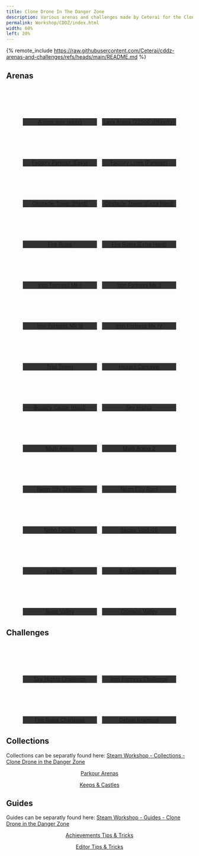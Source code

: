 ```yaml
---
title: Clone Drone In The Danger Zone
description: Various arenas and challenges made by Ceterai for the Clone Drone In The Danger Zone game, available in Steam Workshop with a few themed collections. Enjoy!
permalink: Workshop/CDDZ/index.html
width: 60%
left: 20%
---
```


{% remote_include https://raw.githubusercontent.com/Ceterai/cddz-arenas-and-challenges/refs/heads/main/README.md %}

## Arenas

<div align="center">
<a href="https://steamcommunity.com/sharedfiles/filedetails/?id=1792138378" class="ct_card" data-bgimage="https://steamuserimages-a.akamaihd.net/ugc/787484935179721189/9D22EFEB1750E7A2CA2096EDFFA8AF87678FD4C2/?imw=5000&imh=5000&ima=fit&impolicy=Letterbox&imcolor=%23000000&letterbox=false" style="margin: 5px; width: 200px; height: 100px; background-repeat: no-repeat; background-size: cover; background-position: center; display: inline-flex; align-items: flex-end; overflow: hidden;"><p style="height: 20%; width: 100%; display: flex; margin-bottom: 0; justify-content: center; align-items: center; background-color: #323232;">A long way (easy)</p>
</a>
<a href="https://steamcommunity.com/sharedfiles/filedetails/?id=1794011468" class="ct_card" data-bgimage="https://steamuserimages-a.akamaihd.net/ugc/787484160768410956/5BEF285E056A7692876536BD2E58F2E70E6A4915/?imw=5000&imh=5000&ima=fit&impolicy=Letterbox&imcolor=%23000000&letterbox=false" style="margin: 5px; width: 200px; height: 100px; background-repeat: no-repeat; background-size: cover; background-position: center; display: inline-flex; align-items: flex-end; overflow: hidden;"><p style="height: 20%; width: 100%; display: flex; margin-bottom: 0; justify-content: center; align-items: center; background-color: #323232;">Lava Arena (22500 difficulty)</p>
</a>
<a href="https://steamcommunity.com/sharedfiles/filedetails/?id=1792679713" class="ct_card" data-bgimage="https://steamuserimages-a.akamaihd.net/ugc/787484935179717381/1BFFF5F8D6AC075D9BD91E08BCEB69E239201D82/?imw=5000&imh=5000&ima=fit&impolicy=Letterbox&imcolor=%23000000&letterbox=false" style="margin: 5px; width: 200px; height: 100px; background-repeat: no-repeat; background-size: cover; background-position: center; display: inline-flex; align-items: flex-end; overflow: hidden;"><p style="height: 20%; width: 100%; display: flex; margin-bottom: 0; justify-content: center; align-items: center; background-color: #323232;">Factory Parkour (Easy)</p>
</a>
<a href="https://steamcommunity.com/sharedfiles/filedetails/?id=2265455908" class="ct_card" data-bgimage="https://steamuserimages-a.akamaihd.net/ugc/1687121178864811168/93FE5D093272137FC5D733DF2A35F71CBBF2CBBE/?imw=5000&imh=5000&ima=fit&impolicy=Letterbox&imcolor=%23000000&letterbox=false" style="margin: 5px; width: 200px; height: 100px; background-repeat: no-repeat; background-size: cover; background-position: center; display: inline-flex; align-items: flex-end; overflow: hidden;"><p style="height: 20%; width: 100%; display: flex; margin-bottom: 0; justify-content: center; align-items: center; background-color: #323232;">Factory Lines (Parkour)</p>
</a>
<a href="https://steamcommunity.com/sharedfiles/filedetails/?id=1794127858" class="ct_card" data-bgimage="https://steamuserimages-a.akamaihd.net/ugc/1658978259253024598/FEF45E86705162B816308702A4EDF2B194D775B2/?imw=5000&imh=5000&ima=fit&impolicy=Letterbox&imcolor=%23000000&letterbox=false" style="margin: 5px; width: 200px; height: 100px; background-repeat: no-repeat; background-size: cover; background-position: center; display: inline-flex; align-items: flex-end; overflow: hidden;"><p style="height: 20%; width: 100%; display: flex; margin-bottom: 0; justify-content: center; align-items: center; background-color: #323232;">Obstacle Tower (Hard)</p>
</a>
<a href="https://steamcommunity.com/sharedfiles/filedetails/?id=2320540242" class="ct_card" data-bgimage="https://steamuserimages-a.akamaihd.net/ugc/1658978259253005511/0C7647036174BC36EF809C989D3FBA55EA25B01F/?imw=5000&imh=5000&ima=fit&impolicy=Letterbox&imcolor=%23000000&letterbox=false" style="margin: 5px; width: 200px; height: 100px; background-repeat: no-repeat; background-size: cover; background-position: center; display: inline-flex; align-items: flex-end; overflow: hidden;"><p style="height: 20%; width: 100%; display: flex; margin-bottom: 0; justify-content: center; align-items: center; background-color: #323232;">Obstacle Tower (Extra Hard)</p>
</a>
<a href="https://steamcommunity.com/sharedfiles/filedetails/?id=1794238656" class="ct_card" data-bgimage="https://steamuserimages-a.akamaihd.net/ugc/1660105490034277852/BEAA75CA9AA4F2C3005E3D5D4F6929BE87DFE63C/?imw=5000&imh=5000&ima=fit&impolicy=Letterbox&imcolor=%23000000&letterbox=false" style="margin: 5px; width: 200px; height: 100px; background-repeat: no-repeat; background-size: cover; background-position: center; display: inline-flex; align-items: flex-end; overflow: hidden;"><p style="height: 20%; width: 100%; display: flex; margin-bottom: 0; justify-content: center; align-items: center; background-color: #323232;">Fire Ruins</p>
</a>
<a href="https://steamcommunity.com/sharedfiles/filedetails/?id=1795698210" class="ct_card" data-bgimage="https://steamuserimages-a.akamaihd.net/ugc/1660105490034279801/C3F2D0BACFA8992F07B027D5AF683764C11C32B9/?imw=5000&imh=5000&ima=fit&impolicy=Letterbox&imcolor=%23000000&letterbox=false" style="margin: 5px; width: 200px; height: 100px; background-repeat: no-repeat; background-size: cover; background-position: center; display: inline-flex; align-items: flex-end; overflow: hidden;"><p style="height: 20%; width: 100%; display: flex; margin-bottom: 0; justify-content: center; align-items: center; background-color: #323232;">Fire Ruins (Extra Hard)</p>
</a>
<a href="https://steamcommunity.com/sharedfiles/filedetails/?id=1795662950" class="ct_card" data-bgimage="https://steamuserimages-a.akamaihd.net/ugc/1658978082446975757/6D640B5B8DF2D9DCBA1F0095931E9683AE8ED354/?imw=5000&imh=5000&ima=fit&impolicy=Letterbox&imcolor=%23000000&letterbox=false" style="margin: 5px; width: 200px; height: 100px; background-repeat: no-repeat; background-size: cover; background-position: center; display: inline-flex; align-items: flex-end; overflow: hidden;"><p style="height: 20%; width: 100%; display: flex; margin-bottom: 0; justify-content: center; align-items: center; background-color: #323232;">Iron Fortress Mk I</p>
</a>
<a href="https://steamcommunity.com/sharedfiles/filedetails/?id=1795804359" class="ct_card" data-bgimage="https://steamuserimages-a.akamaihd.net/ugc/1658978082446974872/E745AA55E55078C59A59CC0CD629336C9853E29E/?imw=5000&imh=5000&ima=fit&impolicy=Letterbox&imcolor=%23000000&letterbox=false" style="margin: 5px; width: 200px; height: 100px; background-repeat: no-repeat; background-size: cover; background-position: center; display: inline-flex; align-items: flex-end; overflow: hidden;"><p style="height: 20%; width: 100%; display: flex; margin-bottom: 0; justify-content: center; align-items: center; background-color: #323232;">Iron Fortress Mk II</p>
</a>
<a href="https://steamcommunity.com/sharedfiles/filedetails/?id=1796098817" class="ct_card" data-bgimage="https://steamuserimages-a.akamaihd.net/ugc/1658978082446966944/74A7655E7D009D0D15B00C2C6BCF90F4442505A3/?imw=5000&imh=5000&ima=fit&impolicy=Letterbox&imcolor=%23000000&letterbox=false" style="margin: 5px; width: 200px; height: 100px; background-repeat: no-repeat; background-size: cover; background-position: center; display: inline-flex; align-items: flex-end; overflow: hidden;"><p style="height: 20%; width: 100%; display: flex; margin-bottom: 0; justify-content: center; align-items: center; background-color: #323232;">Iron Fortress Mk III</p>
</a>
<a href="https://steamcommunity.com/sharedfiles/filedetails/?id=2248356035" class="ct_card" data-bgimage="https://steamuserimages-a.akamaihd.net/ugc/1658978082450824747/CD3D25C4B673BD158A4DE7B551F3321F3FE13140/?imw=5000&imh=5000&ima=fit&impolicy=Letterbox&imcolor=%23000000&letterbox=false" style="margin: 5px; width: 200px; height: 100px; background-repeat: no-repeat; background-size: cover; background-position: center; display: inline-flex; align-items: flex-end; overflow: hidden;"><p style="height: 20%; width: 100%; display: flex; margin-bottom: 0; justify-content: center; align-items: center; background-color: #323232;">Iron Fortress Mk IV</p>
</a>
<a href="https://steamcommunity.com/sharedfiles/filedetails/?id=1805800463" class="ct_card" data-bgimage="https://steamuserimages-a.akamaihd.net/ugc/787484935179560940/3174F9547C76D5F030E8BADC8F34AF6132065E0E/?imw=5000&imh=5000&ima=fit&impolicy=Letterbox&imcolor=%23000000&letterbox=false" style="margin: 5px; width: 200px; height: 100px; background-repeat: no-repeat; background-size: cover; background-position: center; display: inline-flex; align-items: flex-end; overflow: hidden;"><p style="height: 20%; width: 100%; display: flex; margin-bottom: 0; justify-content: center; align-items: center; background-color: #323232;">Trial Tower</p>
</a>
<a href="https://steamcommunity.com/sharedfiles/filedetails/?id=2232315128" class="ct_card" data-bgimage="https://steamuserimages-a.akamaihd.net/ugc/1629697066004741886/823A10FC22C161DB0BBA4056B4C78D74A53A301F/?imw=5000&imh=5000&ima=fit&impolicy=Letterbox&imcolor=%23000000&letterbox=false" style="margin: 5px; width: 200px; height: 100px; background-repeat: no-repeat; background-size: cover; background-position: center; display: inline-flex; align-items: flex-end; overflow: hidden;"><p style="height: 20%; width: 100%; display: flex; margin-bottom: 0; justify-content: center; align-items: center; background-color: #323232;">Hazard Carnaval</p>
</a>
<a href="https://steamcommunity.com/sharedfiles/filedetails/?id=2234657420" class="ct_card" data-bgimage="https://steamuserimages-a.akamaihd.net/ugc/1629697274811471026/347FB32C91F32263B7E0F0F95797F32EE666E6AD/?imw=5000&imh=5000&ima=fit&impolicy=Letterbox&imcolor=%23000000&letterbox=false" style="margin: 5px; width: 200px; height: 100px; background-repeat: no-repeat; background-size: cover; background-position: center; display: inline-flex; align-items: flex-end; overflow: hidden;"><p style="height: 20%; width: 100%; display: flex; margin-bottom: 0; justify-content: center; align-items: center; background-color: #323232;">Bouncy Castle (Hard)</p>
</a>
<a href="https://steamcommunity.com/sharedfiles/filedetails/?id=2248055773" class="ct_card" data-bgimage="https://steamuserimages-a.akamaihd.net/ugc/1674737957422542486/9B15F70F8B85E7A9D534B51137BE82BFE520F955/?imw=5000&imh=5000&ima=fit&impolicy=Letterbox&imcolor=%23000000&letterbox=false" style="margin: 5px; width: 200px; height: 100px; background-repeat: no-repeat; background-size: cover; background-position: center; display: inline-flex; align-items: flex-end; overflow: hidden;"><p style="height: 20%; width: 100%; display: flex; margin-bottom: 0; justify-content: center; align-items: center; background-color: #323232;">Sky Hights</p>
</a>
<a href="https://steamcommunity.com/sharedfiles/filedetails/?id=1807328066" class="ct_card" data-bgimage="https://steamuserimages-a.akamaihd.net/ugc/788610999300217148/B436B5D74016F0BDD4B659498FA57FAAAA7223B9/?imw=5000&imh=5000&ima=fit&impolicy=Letterbox&imcolor=%23000000&letterbox=false" style="margin: 5px; width: 200px; height: 100px; background-repeat: no-repeat; background-size: cover; background-position: center; display: inline-flex; align-items: flex-end; overflow: hidden;"><p style="height: 20%; width: 100%; display: flex; margin-bottom: 0; justify-content: center; align-items: center; background-color: #323232;">Multi Arena</p>
</a>
<a href="https://steamcommunity.com/sharedfiles/filedetails/?id=2158505944" class="ct_card" data-bgimage="https://steamuserimages-a.akamaihd.net/ugc/1296424172615796479/9627C5CFCFD499F58228CBF6A1ED2A373D4862C5/?imw=5000&imh=5000&ima=fit&impolicy=Letterbox&imcolor=%23000000&letterbox=false" style="margin: 5px; width: 200px; height: 100px; background-repeat: no-repeat; background-size: cover; background-position: center; display: inline-flex; align-items: flex-end; overflow: hidden;"><p style="height: 20%; width: 100%; display: flex; margin-bottom: 0; justify-content: center; align-items: center; background-color: #323232;">Multi Arena 2</p>
</a>
<a href="https://steamcommunity.com/sharedfiles/filedetails/?id=2001210438" class="ct_card" data-bgimage="https://steamuserimages-a.akamaihd.net/ugc/784126725483300889/EEE8BE9F3538920A91F7DD6ADB0A889E3CA48A65/?imw=5000&imh=5000&ima=fit&impolicy=Letterbox&imcolor=%23000000&letterbox=false" style="margin: 5px; width: 200px; height: 100px; background-repeat: no-repeat; background-size: cover; background-position: center; display: inline-flex; align-items: flex-end; overflow: hidden;"><p style="height: 20%; width: 100%; display: flex; margin-bottom: 0; justify-content: center; align-items: center; background-color: #323232;">Neon City Stadium</p>
</a>
<a href="https://steamcommunity.com/sharedfiles/filedetails/?id=2124879076" class="ct_card" data-bgimage="https://steamuserimages-a.akamaihd.net/ugc/1047597681315829232/1F1FB8CD9EF3BF1FDAB80DB71D450B50CCE8AF21/?imw=5000&imh=5000&ima=fit&impolicy=Letterbox&imcolor=%23000000&letterbox=false" style="margin: 5px; width: 200px; height: 100px; background-repeat: no-repeat; background-size: cover; background-position: center; display: inline-flex; align-items: flex-end; overflow: hidden;"><p style="height: 20%; width: 100%; display: flex; margin-bottom: 0; justify-content: center; align-items: center; background-color: #323232;">Neon City Roof</p>
</a>
<a href="https://steamcommunity.com/sharedfiles/filedetails/?id=2297165792" class="ct_card" data-bgimage="https://steamuserimages-a.akamaihd.net/ugc/1658976384882212597/47D68DA7737403E52206F0BBC1538DF8D5676866/?imw=5000&imh=5000&ima=fit&impolicy=Letterbox&imcolor=%23000000&letterbox=false" style="margin: 5px; width: 200px; height: 100px; background-repeat: no-repeat; background-size: cover; background-position: center; display: inline-flex; align-items: flex-end; overflow: hidden;"><p style="height: 20%; width: 100%; display: flex; margin-bottom: 0; justify-content: center; align-items: center; background-color: #323232;">Neon Facility</p>
</a>
<a href="https://steamcommunity.com/sharedfiles/filedetails/?id=2329722556" class="ct_card" data-bgimage="https://steamuserimages-a.akamaihd.net/ugc/1660105005520743598/11396AF731A266AB20114DE65858BD6C2EC5E18F/?imw=5000&imh=5000&ima=fit&impolicy=Letterbox&imcolor=%23000000&letterbox=false" style="margin: 5px; width: 200px; height: 100px; background-repeat: no-repeat; background-size: cover; background-position: center; display: inline-flex; align-items: flex-end; overflow: hidden;"><p style="height: 20%; width: 100%; display: flex; margin-bottom: 0; justify-content: center; align-items: center; background-color: #323232;">Sector Void-08</p>
</a>
<a href="https://steamcommunity.com/sharedfiles/filedetails/?id=2266460808" class="ct_card" data-bgimage="https://steamuserimages-a.akamaihd.net/ugc/1687121178869754056/A99B5B24D4F807801EADEAFB80E51BA40CF04940/?imw=5000&imh=5000&ima=fit&impolicy=Letterbox&imcolor=%23000000&letterbox=false" style="margin: 5px; width: 200px; height: 100px; background-repeat: no-repeat; background-size: cover; background-position: center; display: inline-flex; align-items: flex-end; overflow: hidden;"><p style="height: 20%; width: 100%; display: flex; margin-bottom: 0; justify-content: center; align-items: center; background-color: #323232;">Lazer Gate</p>
</a>
<a href="https://steamcommunity.com/sharedfiles/filedetails/?id=2284775121" class="ct_card" data-bgimage="https://steamuserimages-a.akamaihd.net/ugc/1674737957427403323/F4A4631FBC025319D0803D7970CF08801397E93B/?imw=5000&imh=5000&ima=fit&impolicy=Letterbox&imcolor=%23000000&letterbox=false" style="margin: 5px; width: 200px; height: 100px; background-repeat: no-repeat; background-size: cover; background-position: center; display: inline-flex; align-items: flex-end; overflow: hidden;"><p style="height: 20%; width: 100%; display: flex; margin-bottom: 0; justify-content: center; align-items: center; background-color: #323232;">Acid Compound</p>
</a>
<a href="https://steamcommunity.com/sharedfiles/filedetails/?id=2248552820" class="ct_card" data-bgimage="https://steamuserimages-a.akamaihd.net/ugc/1629698544129573257/5433E6046F1D17A00E637BA2A98CCC6F91570BC7/?imw=5000&imh=5000&ima=fit&impolicy=Letterbox&imcolor=%23000000&letterbox=false" style="margin: 5px; width: 200px; height: 100px; background-repeat: no-repeat; background-size: cover; background-position: center; display: inline-flex; align-items: flex-end; overflow: hidden;"><p style="height: 20%; width: 100%; display: flex; margin-bottom: 0; justify-content: center; align-items: center; background-color: #323232;">Rune Valley</p>
</a>
<a href="https://steamcommunity.com/sharedfiles/filedetails/?id=2256097651" class="ct_card" data-bgimage="https://steamuserimages-a.akamaihd.net/ugc/1657846681214056474/AA7D5E5F22D1C16DAB07D7D3F4568D70B3A13588/?imw=5000&imh=5000&ima=fit&impolicy=Letterbox&imcolor=%23000000&letterbox=false" style="margin: 5px; width: 200px; height: 100px; background-repeat: no-repeat; background-size: cover; background-position: center; display: inline-flex; align-items: flex-end; overflow: hidden;"><p style="height: 20%; width: 100%; display: flex; margin-bottom: 0; justify-content: center; align-items: center; background-color: #323232;">Crimson Valley</p>
</a>
</div>

## Challenges

<div align="center">
<a href="https://steamcommunity.com/sharedfiles/filedetails/?id=2283824013" class="ct_card" data-bgimage="https://steamuserimages-a.akamaihd.net/ugc/1674737957422526885/526E5AC65DEB9A7692CAD33B10EE4E6C0821AF31/?imw=5000&imh=5000&ima=fit&impolicy=Letterbox&imcolor=%23000000&letterbox=false" style="margin: 5px; width: 200px; height: 100px; background-repeat: no-repeat; background-size: cover; background-position: center; display: inline-flex; align-items: flex-end; overflow: hidden;"><p style="height: 20%; width: 100%; display: flex; margin-bottom: 0; justify-content: center; align-items: center; background-color: #323232;">Sky Hights Challenge</p>
</a>
<a href="https://steamcommunity.com/sharedfiles/filedetails/?id=2316927430" class="ct_card" data-bgimage="https://steamuserimages-a.akamaihd.net/ugc/1658978082446977578/295F2484C8F4EEBC0BEB98AF1B3058240AABCD10/?imw=5000&imh=5000&ima=fit&impolicy=Letterbox&imcolor=%23000000&letterbox=false" style="margin: 5px; width: 200px; height: 100px; background-repeat: no-repeat; background-size: cover; background-position: center; display: inline-flex; align-items: flex-end; overflow: hidden;"><p style="height: 20%; width: 100%; display: flex; margin-bottom: 0; justify-content: center; align-items: center; background-color: #323232;">Iron Fortress Challenge</p>
</a>
<a href="https://steamcommunity.com/sharedfiles/filedetails/?id=2339113292" class="ct_card" data-bgimage="https://steamuserimages-a.akamaihd.net/ugc/1660105490034243374/01F0B596D2B147E6052D38C4CA0F09FB2FCD4801/?imw=5000&imh=5000&ima=fit&impolicy=Letterbox&imcolor=%23000000&letterbox=false" style="margin: 5px; width: 200px; height: 100px; background-repeat: no-repeat; background-size: cover; background-position: center; display: inline-flex; align-items: flex-end; overflow: hidden;"><p style="height: 20%; width: 100%; display: flex; margin-bottom: 0; justify-content: center; align-items: center; background-color: #323232;">Fire Ruins Challenge</p>
</a>
<a href="https://steamcommunity.com/sharedfiles/filedetails/?id=2360901605" class="ct_card" data-bgimage="https://steamuserimages-a.akamaihd.net/ugc/1767067672753830783/589FE34EA96A72856EEC9EFEA154EBFFCC1E4B26/?imw=5000&imh=5000&ima=fit&impolicy=Letterbox&imcolor=%23000000&letterbox=false" style="margin: 5px; width: 200px; height: 100px; background-repeat: no-repeat; background-size: cover; background-position: center; display: inline-flex; align-items: flex-end; overflow: hidden;"><p style="height: 20%; width: 100%; display: flex; margin-bottom: 0; justify-content: center; align-items: center; background-color: #323232;">Defeat Krampus</p>
</a>
</div>

## Collections

Collections can be separatly found here: [Steam Workshop - Collections - Clone Drone in the Danger Zone](https://steamcommunity.com/id/ceterai/myworkshopfiles/?section=collections&appid=597170)

<div align="center">
<a href="https://steamcommunity.com/sharedfiles/filedetails/?id=2318339236" class="ct_card" data-bgimage="https://steamuserimages-a.akamaihd.net/ugc/1658978082452886575/1C0F7BC5EC04015D1EDB3FADAEA06F04913EFDED/?imw=200&imh=200&ima=fit&impolicy=Letterbox&imcolor=%23000000&letterbox=true" style="height: 200px;"><p>Parkour Arenas</p></a>
<a href="https://steamcommunity.com/sharedfiles/filedetails/?id=2283931492" class="ct_card" data-bgimage="https://steamuserimages-a.akamaihd.net/ugc/1658978082447007719/D25F1DF45F421A4D9D5E6EAB6121FD96F118E1E4/?imw=200&imh=200&ima=fit&impolicy=Letterbox&imcolor=%23000000&letterbox=true" style="height: 200px;"><p>Keeps & Castles</p></a>
</div>

## Guides

Guides can be separatly found here: [Steam Workshop - Guides - Clone Drone in the Danger Zone](https://steamcommunity.com/id/ceterai/myworkshopfiles/?section=guides&appid=597170)

<div align="center">
<a href="https://steamcommunity.com/sharedfiles/filedetails/?id=2343263707" class="ct_card" data-bgimage="https://steamuserimages-a.akamaihd.net/ugc/1660105753771166174/8C71CF6819C044C93B343986427824243B54FC68/?imw=200&imh=200&ima=fit&impolicy=Letterbox&imcolor=%23000000&letterbox=true" style="height: 200px;"><p>Achievements Tips & Tricks</p></a>
<a href="https://steamcommunity.com/sharedfiles/filedetails/?id=2317784840" class="ct_card" data-bgimage="https://steamuserimages-a.akamaihd.net/ugc/1658978082450903754/14EACFF2022CF2658CDAA32CC31D741F9CDB7F4A/?imw=200&imh=200&ima=fit&impolicy=Letterbox&imcolor=%23000000&letterbox=true" style="height: 200px;"><p>Editor Tips & Tricks</p></a>
</div>
